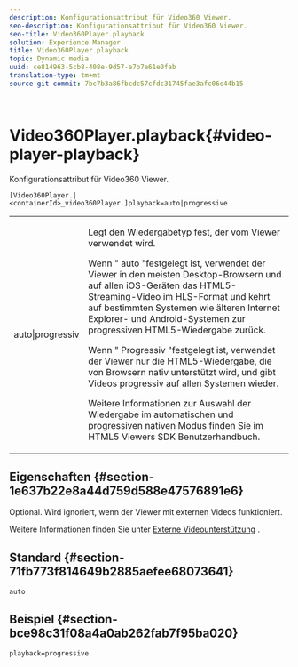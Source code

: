 ```yaml
---
description: Konfigurationsattribut für Video360 Viewer.
seo-description: Konfigurationsattribut für Video360 Viewer.
seo-title: Video360Player.playback
solution: Experience Manager
title: Video360Player.playback
topic: Dynamic media
uuid: ce814963-5cb8-408e-9d57-e7b7e61e0fab
translation-type: tm+mt
source-git-commit: 7bc7b3a86fbcdc57cfdc31745fae3afc06e44b15

---
```



# Video360Player.playback{#video-player-playback}

Konfigurationsattribut für Video360 Viewer.

`[Video360Player.|<containerId>_video360Player.]playback=auto|progressive`

<table id="table_441553CD34C94A58A9D7CBF772DEDDB6"> 
 <tbody> 
  <tr> 
   <td colname="col1"> <p> <span class="codeph"> auto|progressiv</span> </p> </td> 
   <td colname="col2"> <p> Legt den Wiedergabetyp fest, der vom Viewer verwendet wird. </p> <p>Wenn " <span class="codeph"> auto</span> "festgelegt ist, verwendet der Viewer in den meisten Desktop-Browsern und auf allen iOS-Geräten das HTML5-Streaming-Video im HLS-Format und kehrt auf bestimmten Systemen wie älteren Internet Explorer- und Android-Systemen zur progressiven HTML5-Wiedergabe zurück. </p> <p>Wenn " <span class="codeph"> Progressiv</span> "festgelegt ist, verwendet der Viewer nur die HTML5-Wiedergabe, die von Browsern nativ unterstützt wird, und gibt Videos progressiv auf allen Systemen wieder. </p> <p>Weitere Informationen zur Auswahl der Wiedergabe im <span class="codeph"> automatischen</span> und <span class="codeph"> progressiven</span> nativen Modus finden Sie im HTML5 Viewers SDK Benutzerhandbuch. </p> </td> 
  </tr> 
 </tbody> 
</table>

## Eigenschaften {#section-1e637b22e8a44d759d588e47576891e6}

Optional. Wird ignoriert, wenn der Viewer mit externen Videos funktioniert.

Weitere Informationen finden Sie unter [Externe Videounterstützung](../../../c-html5-aem-asset-viewers/c-html5-aem-video360/c-html5-aem-video360-external-video-support.md#concept-66aa2784f2294794989bad2af74c3760) .

## Standard {#section-71fb773f814649b2885aefee68073641}

`auto`

## Beispiel {#section-bce98c31f08a4a0ab262fab7f95ba020}

`playback=progressive`

